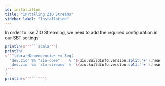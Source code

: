 ```yaml
---
id: installation
title: "Installing ZIO Streams"
sidebar_label: "Installation"
---
```


In order to use ZIO Streaming, we need to add the required configuration in our SBT settings:

```scala mdoc:passthrough
println(s"""```scala""")
println(
s"""libraryDependencies += Seq(
  "dev.zio" %% "zio-core"    % "${zio.BuildInfo.version.split('+').head}" % Test
  "dev.zio" %% "zio-streams" % "${zio.BuildInfo.version.split('+').head}" % Test
)"""
)
println(s"""```""")
```
